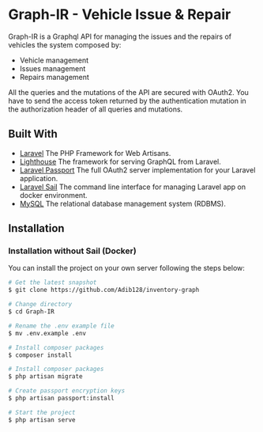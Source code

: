 
# Graph-IR - Vehicle Issue & Repair
Graph-IR is a Graphql API for managing the issues and the repairs of vehicles the system composed by:

- Vehicle management
- Issues management
- Repairs management

All the queries and the mutations of the API are secured with OAuth2. You have to send the access token returned by the authentication mutation in the authorization header of all queries and mutations.

## Built With
- [Laravel](https://laravel.com/) The PHP Framework for Web Artisans.
- [Lighthouse](https://lighthouse-php.com/) The framework for serving GraphQL from Laravel.
- [Laravel Passport](https://laravel.com/docs/8.x/passport) The full OAuth2 server implementation for your Laravel application.
- [Laravel Sail](https://laravel.com/docs/8.x/sail) The command line interface for managing Laravel app on docker environment.
- [MySQL](https://www.mysql.com/) The relational database management system (RDBMS).

## Installation
### Installation without Sail (Docker)
You can install the project on your own server following the steps below:

```bash
# Get the latest snapshot
$ git clone https://github.com/Adib128/inventory-graph

# Change directory
$ cd Graph-IR

# Rename the .env example file
$ mv .env.example .env

# Install composer packages
$ composer install

# Install composer packages
$ php artisan migrate

# Create passport encryption keys
$ php artisan passport:install

# Start the project
$ php artisan serve
```